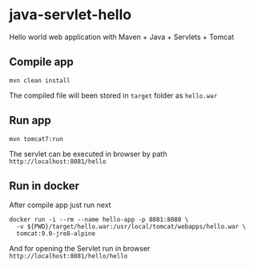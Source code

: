 # java-servlet-hello
Hello world web application with Maven + Java + Servlets + Tomcat

## Compile app
```
mvn clean install
```
The compiled file will been stored in `target` folder as `hello.war`

## Run app
```
mvn tomcat7:run
```
The servlet can be executed in browser by path `http://localhost:8081/hello`

## Run in docker
After compile app just run next
```
docker run -i --rm --name hello-app -p 8081:8080 \
  -v ${PWD}/target/hello.war:/usr/local/tomcat/webapps/hello.war \
  tomcat:9.0-jre8-alpine
```
And for opening the Servlet run in browser `http://localhost:8081/hello/hello`